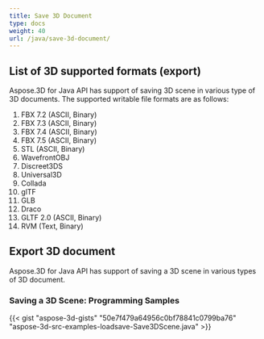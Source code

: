 ```yaml
---
title: Save 3D Document
type: docs
weight: 40
url: /java/save-3d-document/
---
```


## **List of 3D supported formats (export)**
Aspose.3D for Java API has support of saving 3D scene in various type of 3D documents. The supported writable file formats are as follows:

1. FBX 7.2 (ASCII, Binary)
1. FBX 7.3 (ASCII, Binary)
1. FBX 7.4 (ASCII, Binary)
1. FBX 7.5 (ASCII, Binary)
1. STL (ASCII, Binary)
1. WavefrontOBJ
1. Discreet3DS
1. Universal3D
1. Collada
1. glTF
1. GLB
1. Draco
1. GLTF 2.0 (ASCII, Binary)
1. RVM (Text, Binary)
## **Export 3D document**
Aspose.3D for Java API has support of saving a 3D scene in various types of 3D document.
### **Saving a 3D Scene: Programming Samples**
{{< gist "aspose-3d-gists" "50e7f479a64956c0bf78841c0799ba76" "aspose-3d-src-examples-loadsave-Save3DScene.java" >}}
